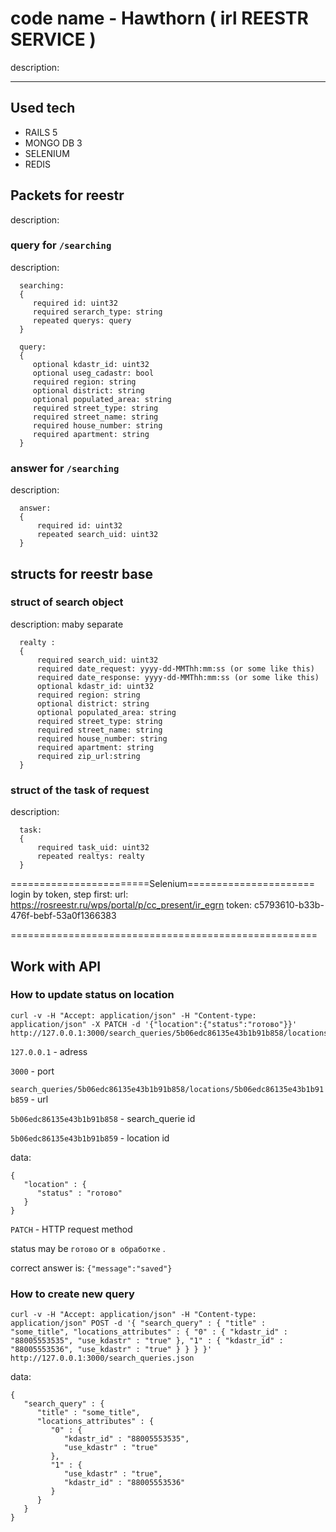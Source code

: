 # code name - Hawthorn ( irl REESTR SERVICE )

  description:

* * *

## Used tech
- RAILS 5
- MONGO DB 3
- SELENIUM
- REDIS


## Packets for reestr

  description:

### query for `/searching`

  description:
```
  searching:
  {
     required id: uint32
     required serarch_type: string
     repeated querys: query
  }
```
```
  query:
  {
     optional kdastr_id: uint32
     optional useg_сadastr: bool
     required region: string
     optional district: string
     optional populated_area: string
     required street_type: string
     required street_name: string
     required house_number: string
     required apartment: string
  }
```
### answer for `/searching`

  description:
```
  answer:
  {
      required id: uint32
      repeated search_uid: uint32
  }
 ```
## structs for reestr base

### struct of search object

  description: maby separate
```
  realty :
  {
      required search_uid: uint32
      required date_request: yyyy-dd-MMThh:mm:ss (or some like this)
      required date_response: yyyy-dd-MMThh:mm:ss (or some like this)
      optional kdastr_id: uint32
      required region: string
      optional district: string
      optional populated_area: string
      required street_type: string
      required street_name: string
      required house_number: string
      required apartment: string
      required zip_url:string
  }
```
### struct of the task of request

  description:
```
  task:
  {
      required task_uid: uint32
      repeated realtys: realty
  }
```
  ========================Selenium======================
  login by token, step first:
  url: <https://rosreestr.ru/wps/portal/p/cc_present/ir_egrn>
  token: c5793610-b33b-476f-bebf-53a0f1366383

  =====================================================

## Work with API
### How to update status on location

```
curl -v -H "Accept: application/json" -H "Content-type: application/json" -X PATCH -d '{"location":{"status":"готово"}}' http://127.0.0.1:3000/search_queries/5b06edc86135e43b1b91b858/locations/5b06edc86135e43b1b91b859
```

`127.0.0.1` - adress

`3000` - port

`search_queries/5b06edc86135e43b1b91b858/locations/5b06edc86135e43b1b91b859` - url

`5b06edc86135e43b1b91b858` - search_querie id

`5b06edc86135e43b1b91b859` - location id

data:
```
{
   "location" : {
      "status" : "готово"
   }
}
 ```

`PATCH` - HTTP request method

status may be ``готово`` or `в обработке` .

correct answer is: `{"message":"saved"}`


### How to create new query

```
curl -v -H "Accept: application/json" -H "Content-type: application/json" POST -d '{ "search_query" : { "title" : "some_title", "locations_attributes" : { "0" : { "kdastr_id" : "88005553535", "use_kdastr" : "true" }, "1" : { "kdastr_id" : "88005553536", "use_kdastr" : "true" } } } }' http://127.0.0.1:3000/search_queries.json
```

data:
```
{
   "search_query" : {
      "title" : "some_title",
      "locations_attributes" : {
         "0" : {
            "kdastr_id" : "88005553535",
            "use_kdastr" : "true"
         },
         "1" : {
            "use_kdastr" : "true",
            "kdastr_id" : "88005553536"
         }
      }
   }
}
```
